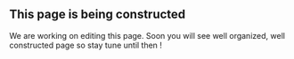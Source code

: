 ## This page is being constructed

We are working on editing this page. Soon you will see well organized, well constructed page so stay tune until then !
